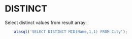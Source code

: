 # DISTINCT

Select distinct values from result array:
```js
    alasql('SELECT DISTINCT MID(Name,1,1) FROM City');
```
